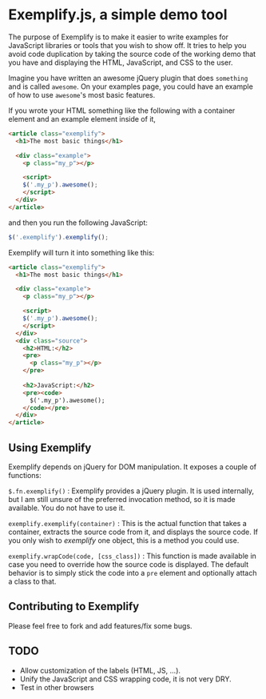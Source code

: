 # Exemplify.js, a simple demo tool

The purpose of Exemplify is to make it easier to write examples for JavaScript
libraries or tools that you wish to show off.  It tries to help you avoid code
duplication by taking the source code of the working demo that you have and
displaying the HTML, JavaScript, and CSS to the user.

Imagine you have written an awesome jQuery plugin that does `something` and is
called `awesome`.  On your examples page, you could have an example of how to
use `awesome`'s most basic features.

If you wrote your HTML something like the following with a container element and
an example element inside of it,

```html
<article class="exemplify">
  <h1>The most basic things</h1>

  <div class="example">
    <p class="my_p"></p>

    <script>
    $('.my_p').awesome();
    </script>
  </div>
</article>
```

and then you run the following JavaScript:

```javascript
$('.exemplify').exemplify();
```

Exemplify will turn it into something like this:

```html
<article class="exemplify">
  <h1>The most basic things</h1>

  <div class="example">
    <p class="my_p"></p>

    <script>
    $('.my_p').awesome();
    </script>
  </div>
  <div class="source">
    <h2>HTML:</h2>
    <pre>
      <p class="my_p"></p>
    </pre>
    
    <h2>JavaScript:</h2>
    <pre><code>
      $('.my_p').awesome();
    </code></pre>
  </div>
</article>
```

## Using Exemplify
Exemplify depends on jQuery for DOM manipulation.  It exposes a couple of
functions:

`$.fn.exemplify()`
:   Exemplify provides a jQuery plugin.  It is used internally, but I am still
    unsure of the preferred invocation method, so it is made available.  You do
    not have to use it.

`exemplify.exemplify(container)`
:   This is the actual function that takes a container, extracts the source code
    from it, and displays the source code.  If you only wish to *exemplify* one
    object, this is a method you could use.

`exemplify.wrapCode(code, [css_class])`
:   This function is made available in case you need to override how the source
    code is displayed.  The default behavior is to simply stick the code into a
    `pre` element and optionally attach a class to that.


## Contributing to Exemplify
Please feel free to fork and add features/fix some bugs.

## TODO
- Allow customization of the labels (HTML, JS, ...).
- Unify the JavaScript and CSS wrapping code, it is not very DRY.
- Test in other browsers

